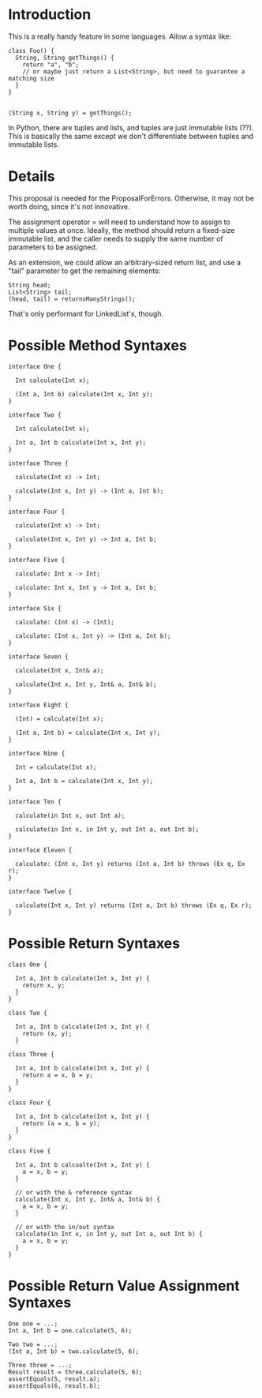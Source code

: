 # Introduction #

This is a really handy feature in some languages. Allow a syntax like:

```
class Foo() {
  String, String getThings() {
    return "a", "b"; 
    // or maybe just return a List<String>, but need to guarantee a matching size
  }
}


(String x, String y) = getThings();

```

In Python, there are tuples and lists, and tuples are just immutable lists (??). This is basically the same except we don't differentiate between tuples and immutable lists.


# Details #
This proposal is needed for the ProposalForErrors. Otherwise, it may not be worth doing, since it's not innovative.

The assignment operator = will need to understand how to assign to multiple values at once. Ideally, the method should return a fixed-size immutable list, and the caller needs to supply the same number of parameters to be assigned.

As an extension, we could allow an arbitrary-sized return list, and use a "tail" parameter to get the remaining elements:

```
String head;
List<String> tail;
(head, tail) = returnsManyStrings();
```

That's only performant for LinkedList's, though.

# Possible Method Syntaxes #

```
interface One {

  Int calculate(Int x);

  (Int a, Int b) calculate(Int x, Int y);
}
```

```
interface Two {

  Int calculate(Int x);

  Int a, Int b calculate(Int x, Int y);
}
```

```
interface Three {

  calculate(Int x) -> Int;

  calculate(Int x, Int y) -> (Int a, Int b);
}
```

```
interface Four {

  calculate(Int x) -> Int;

  calculate(Int x, Int y) -> Int a, Int b;
}
```

```
interface Five {

  calculate: Int x -> Int;

  calculate: Int x, Int y -> Int a, Int b;
}
```

```
interface Six {

  calculate: (Int x) -> (Int);

  calculate: (Int x, Int y) -> (Int a, Int b);
}
```

```
interface Seven {

  calculate(Int x, Int& a);

  calculate(Int x, Int y, Int& a, Int& b);
}
```

```
interface Eight {

  (Int) = calculate(Int x);

  (Int a, Int b) = calculate(Int x, Int y);
}
```

```
interface Nine {

  Int = calculate(Int x);

  Int a, Int b = calculate(Int x, Int y);
}
```

```
interface Ten {

  calculate(in Int x, out Int a);

  calculate(in Int x, in Int y, out Int a, out Int b);
}
```

```
interface Eleven {

  calculate: (Int x, Int y) returns (Int a, Int b) throws (Ex q, Ex r);
}

```

```
interface Twelve {

  calculate(Int x, Int y) returns (Int a, Int b) throws (Ex q, Ex r);
}
```

# Possible Return Syntaxes #

```
class One {

  Int a, Int b calculate(Int x, Int y) {
    return x, y;
  }
}
```

```
class Two {

  Int a, Int b calculate(Int x, Int y) {
    return (x, y);
  }
```

```
class Three {

  Int a, Int b calculate(Int x, Int y) {
    return a = x, b = y;
  }
}
```

```
class Four {

  Int a, Int b calculate(Int x, Int y) {
    return (a = x, b = y);
  }
}
```

```
class Five {

  Int a, Int b calcualte(Int x, Int y) {
    a = x, b = y;
  }

  // or with the & reference syntax
  calculate(Int x, Int y, Int& a, Int& b) {
    a = x, b = y;
  }

  // or with the in/out syntax
  calculate(in Int x, in Int y, out Int a, out Int b) {
    a = x, b = y;
  }
}
```

# Possible Return Value Assignment Syntaxes #

```
One one = ...;
Int a, Int b = one.calculate(5, 6);
```

```
Two two = ...;
(Int a, Int b) = two.calculate(5, 6);
```

```
Three three = ...;
Result result = three.calculate(5, 6);
assertEquals(5, result.a);
assertEquals(6, result.b);
```